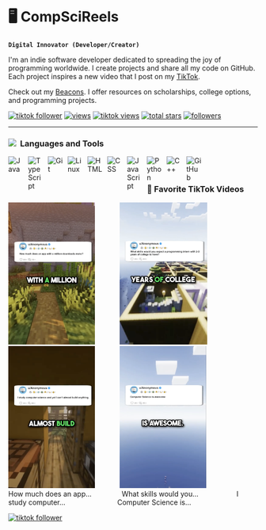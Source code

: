 # 🖥️ CompSciReels

**`Digital Innovator (Developer/Creator)`**

I'm an indie software developer dedicated to spreading the joy of programming worldwide. I create projects and share all my code on GitHub. Each project inspires a new video that I post on my [TikTok](https://www.tiktok.com/@comp.sci.reels).

Check out my [Beacons](https://beacons.ai/comp.sci.reels). I offer resources on scholarships, college options, and programming projects.
<!-- Social badges section -->

<p align="left">
  <a href="https://www.tiktok.com/@comp.sci.reels?lang=en">
    <img alt="tiktok follower" title="Follow my TikTok channel" src="https://custom-icon-badges.demolab.com/badge/Follow-81.7K-9B4E97?style=for-the-badge&logo=tiktok&logoColor=white&labelColor=7A3E85"/></a>
  <a href="https://www.tiktok.com/@comp.sci.reels?lang=en">
     <!-- blank split -->
    <img alt="views" title="GitHub profile views" src="https://custom-icon-badges.demolab.com/badge/Likes-148.5K-yellow?style=for-the-badge&logo=thumbsup&logoColor=white&labelColor=C79600"/></a>
     <a href="https://www.tiktok.com/@comp.sci.reels?lang=en">
    <!-- blank split -->
    <img alt="tiktok views" title="TikTok views" src="https://custom-icon-badges.demolab.com/badge/Views-1.2M-FF9C4D?style=for-the-badge&logo=eye&logoColor=white&labelColor=D97A2B"/></a> 
  <a href="https://github.com/CompSciReels?tab=stars">
       <!-- blank split -->
    <img alt="total stars" title="Total stars on GitHub" src="https://custom-icon-badges.demolab.com/github/stars/CompSciReels?color=55960c&style=for-the-badge&labelColor=488207&logo=star"/></a>
     <!-- blank split -->
  <a href="https://github.com/CompSciReels?tab=followers">
    <img alt="followers" title="Follow me on Github" src="https://custom-icon-badges.demolab.com/github/followers/CompSciReels?color=236ad3&labelColor=1155ba&style=for-the-badge&logo=person-add&label=Follow&logoColor=white"/></a>
</p>

---
### <img src="https://github.com/user-attachments/assets/4d490267-4e4c-417d-b130-acfd0819d559" width="25"/> &nbsp;Languages and Tools

<img align="left" alt="Java" width="30px" style="padding-right:10px;" src="https://cdn.jsdelivr.net/gh/devicons/devicon/icons/java/java-original.svg"/>
<!--<img align="left" alt="Spring" width="30px" style="padding-right:10px;" src="https://cdn.jsdelivr.net/gh/devicons/devicon/icons/spring/spring-original.svg" />-->
<img align="left" alt="TypeScript" width="30px" style="padding-right:10px;" src="https://cdn.jsdelivr.net/gh/devicons/devicon/icons/typescript/typescript-plain.svg" />
<!--<img align="left" alt="Angular" width="30px" style="padding-right:10px;" src="https://cdn.jsdelivr.net/gh/devicons/devicon/icons/angularjs/angularjs-plain.svg" />-->
<img align="left" alt="Git" width="30px" style="padding-right:10px;" src="https://cdn.jsdelivr.net/gh/devicons/devicon/icons/git/git-original.svg" />
<img align="left" alt="Linux" width="30px" style="padding-right:10px;" src="https://cdn.jsdelivr.net/gh/devicons/devicon/icons/linux/linux-original.svg" />
<img align="left" alt="HTML" width="30px" style="padding-right:10px;" src="https://cdn.jsdelivr.net/gh/devicons/devicon/icons/html5/html5-plain.svg" />
<img align="left" alt="CSS" width="30px" style="padding-right:10px;" src="https://cdn.jsdelivr.net/gh/devicons/devicon/icons/css3/css3-plain.svg" />
<img align="left" alt="JavaScript" width="30px" style="padding-right:10px;" src="https://cdn.jsdelivr.net/gh/devicons/devicon/icons/javascript/javascript-plain.svg" />
<!--<img align="left" alt="React" width="30px" style="padding-right:10px;" src="https://cdn.jsdelivr.net/gh/devicons/devicon/icons/react/react-original.svg" />-->
<!--<img align="left" alt="NodeJS" width="30px" style="padding-right:10px;" src="https://cdn.jsdelivr.net/gh/devicons/devicon/icons/nodejs/nodejs-original.svg" />-->
<img align="left" alt="Python" width="30px" style="padding-right:10px;" src="https://cdn.jsdelivr.net/gh/devicons/devicon/icons/python/python-plain.svg" />
<img align="left" alt="C++" width="30px" style="padding-right:10px;" src="https://cdn.jsdelivr.net/gh/devicons/devicon/icons/cplusplus/cplusplus-line.svg" />
<img align="left" alt="GitHub" width="30px" style="padding-right:10px;" src="https://cdn.jsdelivr.net/gh/devicons/devicon/icons/github/github-original.svg" />
<!--<img align="left" alt="Bash" width="30px" style="padding-right:10px;" src="https://cdn.jsdelivr.net/gh/devicons/devicon/icons/bash/bash-original.svg" />-->
<br />

#

### 📱 Favorite TikTok Videos

<!-- BEGIN TIKTOK-CARDS -->
[<img width="175" src="video1.png" />](https://www.tiktok.com/@comp.sci.reels/video/7316730936979213610)
<img width="32px" style="padding-right: 10px;"/>
[<img width="177" src="Video2.png" />](https://www.tiktok.com/@comp.sci.reels/video/7317787545574657323)
<img width="32px" style="padding-right: 10px;"/>
[<img width="175" src="Video3.png" />](https://www.tiktok.com/@comp.sci.reels/video/7311066151625198894)
<img width="32px" style="padding-right: 10px;"/>
[<img width="175" src="Video4.png" />](https://www.tiktok.com/@comp.sci.reels/video/7309083919729593642)
<br>How much does an app... <img width="43px" style="padding-right: 10px;"/> What skills would you... <img width="59px" style="padding-right: 10px;"/> I study computer... <img width="87px" style="padding-right: 10px;"/> Computer Science is... 


<!-- END YOUTUBE-CARDS -->

  <a href="https://www.tiktok.com/@comp.sci.reels?lang=en">
  <img alt="tiktok follower" title="Follow my TikTok channel" src="https://custom-icon-badges.demolab.com/badge/FOLLOW FOR MORE-9B4E97?style=for-the-badge&logo=tiktok&logoColor=white&labelColor=7A3E85"/></a>
  
#
